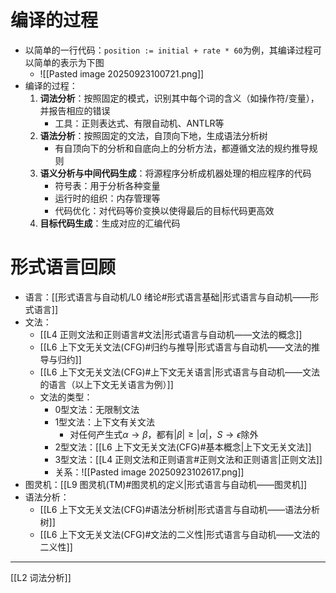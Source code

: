 # 编译的过程
- 以简单的一行代码：`position := initial + rate * 60`为例，其编译过程可以简单的表示为下图
	- ![[Pasted image 20250923100721.png]]
- 编译的过程：
	1. **词法分析**：按照固定的模式，识别其中每个词的含义（如操作符/变量），并报告相应的错误
		- 工具：正则表达式、有限自动机、ANTLR等
	2. **语法分析**：按照固定的文法，自顶向下地，生成语法分析树
		- 有自顶向下的分析和自底向上的分析方法，都遵循文法的规约推导规则
	3. **语义分析与中间代码生成**：将源程序分析成机器处理的相应程序的代码
		- 符号表：用于分析各种变量
		- 运行时的组织：内存管理等
		- 代码优化：对代码等价变换以使得最后的目标代码更高效
	4. **目标代码生成**：生成对应的汇编代码
# 形式语言回顾
- 语言：[[形式语言与自动机/L0 绪论#形式语言基础|形式语言与自动机——形式语言]]
- 文法：
	- [[L4 正则文法和正则语言#文法|形式语言与自动机——文法的概念]]
	- [[L6 上下文无关文法(CFG)#归约与推导|形式语言与自动机——文法的推导与归约]]
	- [[L6 上下文无关文法(CFG)#上下文无关语言|形式语言与自动机——文法的语言（以上下文无关语言为例）]]
	- 文法的类型：
		- 0型文法：无限制文法
		- 1型文法：上下文有关文法
			- 对任何产生式$\alpha\rightarrow\beta$，都有$|\beta|\geq|\alpha|$，$S\rightarrow\epsilon$除外
		- 2型文法：[[L6 上下文无关文法(CFG)#基本概念|上下文无关文法]]
		- 3型文法：[[L4 正则文法和正则语言#正则文法和正则语言|正则文法]]
		- 关系：![[Pasted image 20250923102617.png]]
- 图灵机：[[L9 图灵机(TM)#图灵机的定义|形式语言与自动机——图灵机]]
- 语法分析：
	- [[L6 上下文无关文法(CFG)#语法分析树|形式语言与自动机——语法分析树]]
	- [[L6 上下文无关文法(CFG)#文法的二义性|形式语言与自动机——文法的二义性]]
---
[[L2 词法分析]]